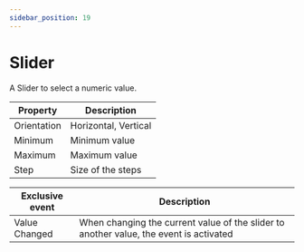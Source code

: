 ```yaml
---
sidebar_position: 19
---
```

# Slider

A Slider to select a numeric value.

| **Property** | **Description** |
| --- | --- |
| Orientation | Horizontal, Vertical |
| Minimum | Minimum value |
| Maximum | Maximum value |
| Step | Size of the steps |

| Exclusive event | Description |
| --- | --- |
| Value Changed | When changing the current value of the slider to another value, the event is activated |
